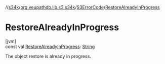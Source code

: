 //[s34k](../../../index.md)/[org.veupathdb.lib.s3.s34k](../index.md)/[S3ErrorCode](index.md)/[RestoreAlreadyInProgress](-restore-already-in-progress.md)

# RestoreAlreadyInProgress

[jvm]\
const val [RestoreAlreadyInProgress](-restore-already-in-progress.md): [String](https://kotlinlang.org/api/latest/jvm/stdlib/kotlin/-string/index.html)

The object restore is already in progress.
